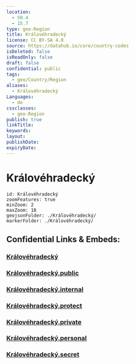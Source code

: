 ```yaml
---
location:
  - 50.4
  - 15.7
type: geo-Region
title: Královéhradecký
license: CC BY-SA 4.0
source: https://datahub.io/core/country-codes
isDeleted: false
isReadOnly: false
draft: false
confidential: public
tags:
  - geo/Country/Region
aliases:
  - Královéhradecký
Languages:
  - de
cssclasses:
  - geo-Region
publish: true
linkTitle:
keywords:
layout:
publishDate:
expiryDate:
---
```


# Královéhradecký

```leaflet
id: Královéhradecký
zoomFeatures: true 
minZoom: 2 
maxZoom: 18
geojsonFolder: ./Královéhradecký/
markerFolder: ./Královéhradecký/
```


## Confidential Links & Embeds: 

### [Královéhradecký](/_Standards/Earth/Continent/Europe/Europe~Central/Czech_Republic/regions~Czech_Republic/Královéhradecký.md) 

### [Královéhradecký.public](/_public/Earth/Continent/Europe/Europe~Central/Czech_Republic/regions~Czech_Republic/Královéhradecký.public.md) 

### [Královéhradecký.internal](/_internal/Earth/Continent/Europe/Europe~Central/Czech_Republic/regions~Czech_Republic/Královéhradecký.internal.md) 

### [Královéhradecký.protect](/_protect/Earth/Continent/Europe/Europe~Central/Czech_Republic/regions~Czech_Republic/Královéhradecký.protect.md) 

### [Královéhradecký.private](/_private/Earth/Continent/Europe/Europe~Central/Czech_Republic/regions~Czech_Republic/Královéhradecký.private.md) 

### [Královéhradecký.personal](/_personal/Earth/Continent/Europe/Europe~Central/Czech_Republic/regions~Czech_Republic/Královéhradecký.personal.md) 

### [Královéhradecký.secret](/_secret/Earth/Continent/Europe/Europe~Central/Czech_Republic/regions~Czech_Republic/Královéhradecký.secret.md)

